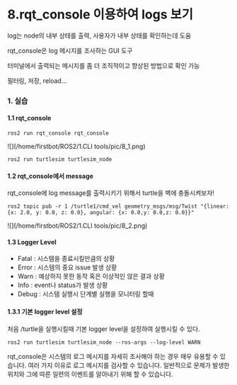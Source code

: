 # 8.rqt_console 이용하여 logs 보기



log는 node의 내부 상태를 출력, 사용자가 내부 상태를 확인하는데 도움

rqt_console은 log 메시지를 조사하는 GUI 도구

터미널에서 출력되는 메시지를 좀 더 조직적이고 향상된 방법으로 확인 가능

필터링, 저장, reload...



### 1. 실습

#### 1.1 rqt_console

```
ros2 run rqt_console rqt_console
```

![](/home/firstbot/ROS2/1.CLI tools/pic/8_1.png)

```
ros2 run turtlesim turtlesim_node
```



#### 1.2 rqt_console에서 message

rqt_console에 log message를 출력시키기 위해서 turtle을 벽에 충돌시켜보자!

```
ros2 topic pub -r 1 /turtle1/cmd_vel geometry_msgs/msg/Twist "{linear: {x: 2.0, y: 0.0, z: 0.0}, angular: {x: 0.0,y: 0.0,z: 0.0}}"
```

![](/home/firstbot/ROS2/1.CLI tools/pic/8_2.png)



#### 1.3 Logger Level

- Fatal : 시스템을 종료시킬만큼의 상황
- Error : 시스템의 중요 issue 발생 상황
- Warn  : 예상하지 못한 동작 혹은 이상적인 않은 결과 상황
- Info : event나 status가 발생 상황
- Debug : 시스템 실행시 단계별 실행을 모니터링 할때



#### 1.3.1 기본 logger level 설정

처음 /turtle을 실행시킬때 기본 logger level을 설정하여 실행시킬 수 있다.

```
ros2 run turtlesim turtlesim_node --ros-args --log-level WARN
```

rqt_console은 시스템의 로그 메시지를 자세히 조사해야 하는 경우 매우 유용할 수 있습니다. 여러 가지 이유로 로그 메시지를 검사할 수 있습니다. 일반적으로 문제가 발생한 위치와 그에 따른 일련의 이벤트를 알아내기 위해 할 수 있습니다.